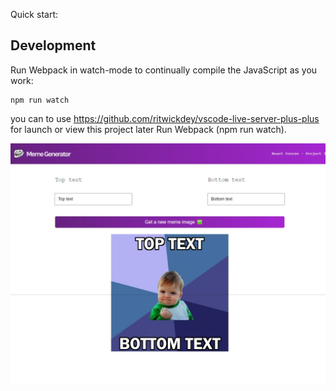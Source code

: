 Quick start:

## Development

Run Webpack in watch-mode to continually compile the JavaScript as you work:

```
npm run watch

```

you can to use https://github.com/ritwickdey/vscode-live-server-plus-plus for launch or view this project later Run Webpack (npm run watch).


![Tux, the Linux mascot](./images/screen.jpeg)



